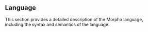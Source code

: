 ## Language

This section provides a detailed description of the Morpho language, including the syntax and semantics of the language.